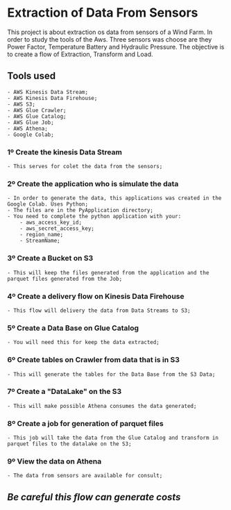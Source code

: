 # **Extraction of Data From Sensors**
This project is about extraction os data from sensors of a Wind Farm. In order to study the tools of the Aws. Three sensors was choose are they Power Factor, Temperature Battery and Hydraulic Pressure.
The objective is to create a flow of Extraction, Transform and Load.

## Tools used
	- AWS Kinesis Data Stream;
	- AWS Kinesis Data Firehouse;
	- AWS S3;
	- AWS Glue Crawler;
	- AWS Glue Catalog;
	- AWS Glue Job;
	- AWS Athena;
	- Google Colab;
	
### 1º Create the kinesis Data Stream
	- This serves for colet the data from the sensors;
	
### 2º Create the application who is simulate the data
	- In order to generate the data, this applications was created in the Google Colab. Uses Python;
	- The files are in the PyApplication directory;
	- You need to complete the python application with your:
		- aws_access_key_id;
		- aws_secret_access_key;
		- region_name;
		- StreamName;
	
### 3º Create a Bucket on S3
	- This will keep the files generated from the application and the parquet files generated from the Job;
	
### 4º Create a delivery flow on Kinesis Data Firehouse
	- This flow will delivery the data from Data Streams to S3;
	
### 5º Create  a Data Base on Glue Catalog
	- You will need this for keep the data extracted;
	
### 6º Create tables on Crawler from data that is in S3
	- This will generate the tables for the Data Base from the S3 Data;
	
### 7º Create a "DataLake" on the S3
	- This will make possible Athena consumes the data generated;
	
### 8º Create a job for generation of parquet files
	- This job will take the data from the Glue Catalog and transform in parquet files to the datalake on the S3;
	
### 9º View the data on Athena
	- The data from sensors are available for consult;
	
	
	
## **_Be careful this flow can generate costs_**